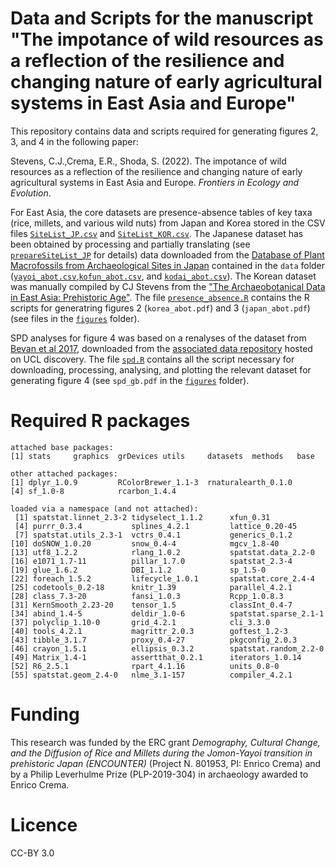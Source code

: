 # Data and Scripts for the manuscript "The impotance of wild resources as a reflection of the resilience and changing nature of early agricultural systems in East Asia and Europe"

This repository contains data and scripts required for generating figures 2, 3, and 4 in the following paper:

Stevens, C.J.,Crema, E.R., Shoda, S. (2022). The impotance of wild resources as a reflection of the resilience and changing nature of early agricultural systems in East Asia and Europe. _Frontiers in Ecology and Evolution_.

For East Asia, the core datasets are presence-absence tables of key taxa (rice, millets, and various wild nuts) from Japan and Korea stored in the CSV files [`SiteList_JP.csv`](https://github.com/ercrema/abot_JapanKorea/blob/main/data/SiteList_JP.csv) and [`SiteList_KOR.csv`](https://github.com/ercrema/abot_JapanKorea/blob/main/data/SiteList_KOR.csv). The Japanese dataset has been obtained by processing and partially translating (see [`prepareSiteList_JP`](https://github.com/ercrema/abot_JapanKorea/blob/main/data/prepareSiteList_JP.R) for details) data downloaded from the [Database of Plant Macrofossils from Archaeological Sites in Japan](https://www.rekihaku.ac.jp/up-cgi/login.pl?p=param/issi/db_param) contained in the `data` folder ([`yayoi_abot.csv`](https://github.com/ercrema/abot_JapanKorea/blob/main/data/yayoi_abot.csv),[`kofun_abot.csv`](https://github.com/ercrema/abot_JapanKorea/blob/main/data/kofun_abot.csv), and [`kodai_abot.csv`](https://github.com/ercrema/abot_JapanKorea/blob/main/data/kodai_abot.csv)). The Korean dataset was manually compiled by CJ Stevens from the ["The Archaeobotanical Data in East Asia: Prehistoric Age"](https://portal.nrich.go.kr/kor/originalUsrView.do?menuIdx=565&info_idx=2036&bunya_cd=408).
The file [`presence_absence.R`](https://github.com/ercrema/abot_JapanKorea/blob/main/presence_absence.R) contains the R scripts for generatring figures 2 (`korea_abot.pdf`) and 3 (`japan_abot.pdf`) (see files in the [`figures`](https://github.com/ercrema/abot_JapanKorea/tree/main/figures) folder).

SPD analyses for figure 4 was based on a renalyses of the dataset from [Bevan et al 2017](https://doi.org/10.1073/pnas.1709190114), downloaded from the [associated data repository](https://discovery.ucl.ac.uk/id/eprint/10025178/) hosted on UCL discovery. The file [`spd.R`](https://github.com/ercrema/Stevens_etal_2022/blob/main/spd.R) contains all the script necessary for downloading, processing, analysing, and plotting the relevant dataset for generating figure 4 (see `spd_gb.pdf` in the [`figures`](https://github.com/ercrema/abot_JapanKorea/tree/main/figures) folder).


# Required R packages
```
attached base packages:
[1] stats     graphics  grDevices utils     datasets  methods   base     

other attached packages:
[1] dplyr_1.0.9         RColorBrewer_1.1-3  rnaturalearth_0.1.0
[4] sf_1.0-8            rcarbon_1.4.4      

loaded via a namespace (and not attached):
 [1] spatstat.linnet_2.3-2 tidyselect_1.1.2      xfun_0.31            
 [4] purrr_0.3.4           splines_4.2.1         lattice_0.20-45      
 [7] spatstat.utils_2.3-1  vctrs_0.4.1           generics_0.1.2       
[10] doSNOW_1.0.20         snow_0.4-4            mgcv_1.8-40          
[13] utf8_1.2.2            rlang_1.0.2           spatstat.data_2.2-0  
[16] e1071_1.7-11          pillar_1.7.0          spatstat_2.3-4       
[19] glue_1.6.2            DBI_1.1.2             sp_1.5-0             
[22] foreach_1.5.2         lifecycle_1.0.1       spatstat.core_2.4-4  
[25] codetools_0.2-18      knitr_1.39            parallel_4.2.1       
[28] class_7.3-20          fansi_1.0.3           Rcpp_1.0.8.3         
[31] KernSmooth_2.23-20    tensor_1.5            classInt_0.4-7       
[34] abind_1.4-5           deldir_1.0-6          spatstat.sparse_2.1-1
[37] polyclip_1.10-0       grid_4.2.1            cli_3.3.0            
[40] tools_4.2.1           magrittr_2.0.3        goftest_1.2-3        
[43] tibble_3.1.7          proxy_0.4-27          pkgconfig_2.0.3      
[46] crayon_1.5.1          ellipsis_0.3.2        spatstat.random_2.2-0
[49] Matrix_1.4-1          assertthat_0.2.1      iterators_1.0.14     
[52] R6_2.5.1              rpart_4.1.16          units_0.8-0          
[55] spatstat.geom_2.4-0   nlme_3.1-157          compiler_4.2.1 
```

# Funding
This research was funded by the ERC grant _Demography, Cultural Change, and the Diffusion of Rice and Millets during the Jomon-Yayoi transition in prehistoric Japan (ENCOUNTER)_ (Project N. 801953, PI: Enrico Crema) and by a Philip Leverhulme Prize (PLP-2019-304) in archaeology awarded to Enrico Crema.

# Licence
CC-BY 3.0

